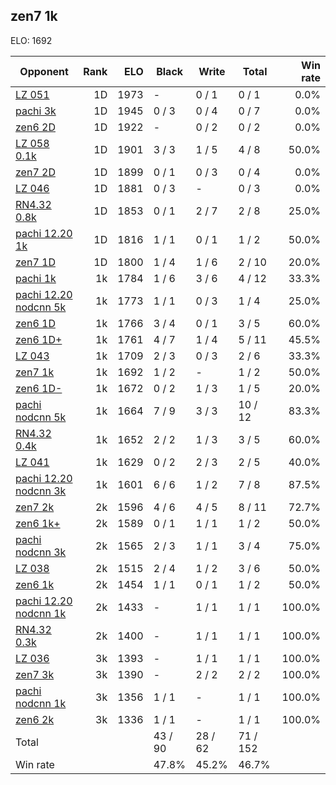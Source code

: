 ## zen7 1k ##

ELO: 1692

Opponent | Rank | ELO | Black | Write | Total | Win rate
---------|-----:|----:|-------|-------|-------|-------:
[LZ 051](LZ%20051.md) | 1D | 1973 | - | 0 / 1 | 0 / 1 | 0.0%
[pachi 3k](pachi%203k.md) | 1D | 1945 | 0 / 3 | 0 / 4 | 0 / 7 | 0.0%
[zen6 2D](zen6%202D.md) | 1D | 1922 | - | 0 / 2 | 0 / 2 | 0.0%
[LZ 058 0.1k](LZ%20058%200.1k.md) | 1D | 1901 | 3 / 3 | 1 / 5 | 4 / 8 | 50.0%
[zen7 2D](zen7%202D.md) | 1D | 1899 | 0 / 1 | 0 / 3 | 0 / 4 | 0.0%
[LZ 046](LZ%20046.md) | 1D | 1881 | 0 / 3 | - | 0 / 3 | 0.0%
[RN4.32 0.8k](RN4.32%200.8k.md) | 1D | 1853 | 0 / 1 | 2 / 7 | 2 / 8 | 25.0%
[pachi 12.20 1k](pachi%2012.20%201k.md) | 1D | 1816 | 1 / 1 | 0 / 1 | 1 / 2 | 50.0%
[zen7 1D](zen7%201D.md) | 1D | 1800 | 1 / 4 | 1 / 6 | 2 / 10 | 20.0%
[pachi 1k](pachi%201k.md) | 1k | 1784 | 1 / 6 | 3 / 6 | 4 / 12 | 33.3%
[pachi 12.20 nodcnn 5k](pachi%2012.20%20nodcnn%205k.md) | 1k | 1773 | 1 / 1 | 0 / 3 | 1 / 4 | 25.0%
[zen6 1D](zen6%201D.md) | 1k | 1766 | 3 / 4 | 0 / 1 | 3 / 5 | 60.0%
[zen6 1D+](zen6%201D+.md) | 1k | 1761 | 4 / 7 | 1 / 4 | 5 / 11 | 45.5%
[LZ 043](LZ%20043.md) | 1k | 1709 | 2 / 3 | 0 / 3 | 2 / 6 | 33.3%
[zen7 1k](zen7%201k.md) | 1k | 1692 | 1 / 2 | - | 1 / 2 | 50.0%
[zen6 1D-](zen6%201D-.md) | 1k | 1672 | 0 / 2 | 1 / 3 | 1 / 5 | 20.0%
[pachi nodcnn 5k](pachi%20nodcnn%205k.md) | 1k | 1664 | 7 / 9 | 3 / 3 | 10 / 12 | 83.3%
[RN4.32 0.4k](RN4.32%200.4k.md) | 1k | 1652 | 2 / 2 | 1 / 3 | 3 / 5 | 60.0%
[LZ 041](LZ%20041.md) | 1k | 1629 | 0 / 2 | 2 / 3 | 2 / 5 | 40.0%
[pachi 12.20 nodcnn 3k](pachi%2012.20%20nodcnn%203k.md) | 1k | 1601 | 6 / 6 | 1 / 2 | 7 / 8 | 87.5%
[zen7 2k](zen7%202k.md) | 2k | 1596 | 4 / 6 | 4 / 5 | 8 / 11 | 72.7%
[zen6 1k+](zen6%201k+.md) | 2k | 1589 | 0 / 1 | 1 / 1 | 1 / 2 | 50.0%
[pachi nodcnn 3k](pachi%20nodcnn%203k.md) | 2k | 1565 | 2 / 3 | 1 / 1 | 3 / 4 | 75.0%
[LZ 038](LZ%20038.md) | 2k | 1515 | 2 / 4 | 1 / 2 | 3 / 6 | 50.0%
[zen6 1k](zen6%201k.md) | 2k | 1454 | 1 / 1 | 0 / 1 | 1 / 2 | 50.0%
[pachi 12.20 nodcnn 1k](pachi%2012.20%20nodcnn%201k.md) | 2k | 1433 | - | 1 / 1 | 1 / 1 | 100.0%
[RN4.32 0.3k](RN4.32%200.3k.md) | 2k | 1400 | - | 1 / 1 | 1 / 1 | 100.0%
[LZ 036](LZ%20036.md) | 3k | 1393 | - | 1 / 1 | 1 / 1 | 100.0%
[zen7 3k](zen7%203k.md) | 3k | 1390 | - | 2 / 2 | 2 / 2 | 100.0%
[pachi nodcnn 1k](pachi%20nodcnn%201k.md) | 3k | 1356 | 1 / 1 | - | 1 / 1 | 100.0%
[zen6 2k](zen6%202k.md) | 3k | 1336 | 1 / 1 | - | 1 / 1 | 100.0%
Total | | | 43 / 90 | 28 / 62 | 71 / 152 | 
Win rate| | | 47.8% | 45.2% | 46.7% | 
